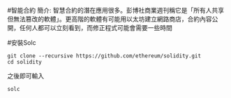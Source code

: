 #智能合約
簡介:
智慧合約的潛在應用很多。彭博社商業週刊稱它是「所有人共享但無法篡改的軟體」。更高階的軟體有可能用以太坊建立網路商店，合約內容公開，任何人都可以立刻看到，而修正程式可能會需要一些時間


#安裝Solc

```
git clone --recursive https://github.com/ethereum/solidity.git
cd solidity
```
之後即可輸入

```
solc
```

